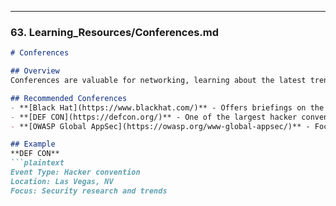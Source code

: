 
---

### 63. **Learning_Resources/Conferences.md**

```markdown
# Conferences

## Overview
Conferences are valuable for networking, learning about the latest trends, and hearing from industry experts.

## Recommended Conferences
- **[Black Hat](https://www.blackhat.com/)** - Offers briefings on the latest in information security research.
- **[DEF CON](https://defcon.org/)** - One of the largest hacker conventions with various talks and workshops.
- **[OWASP Global AppSec](https://owasp.org/www-global-appsec/)** - Focuses on application security and best practices.

## Example
**DEF CON**
```plaintext
Event Type: Hacker convention
Location: Las Vegas, NV
Focus: Security research and trends

